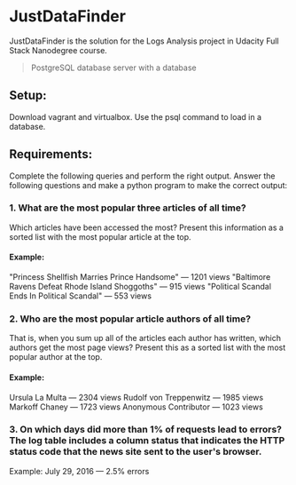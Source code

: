 # JustDataFinder

JustDataFinder is the solution for the Logs Analysis project in Udacity Full Stack Nanodegree course.



>PostgreSQL database server with a database 

## Setup:
Download vagrant and virtualbox. Use the psql command to load in a database.
## Requirements:
Complete the following queries and perform the right output. 
Answer the following questions and make a python program to make the correct output:

### 1. What are the most popular three articles of all time? 
Which articles have been accessed the most? Present this information as a sorted list with the most popular article at the top.
#### Example:
"Princess Shellfish Marries Prince Handsome" — 1201 views
"Baltimore Ravens Defeat Rhode Island Shoggoths" — 915 views
"Political Scandal Ends In Political Scandal" — 553 views
### 2. Who are the most popular article authors of all time? 
That is, when you sum up all of the articles each author has written, which authors get the most page views? Present this as a sorted list with the most popular author at the top.
#### Example:
Ursula La Multa — 2304 views
Rudolf von Treppenwitz — 1985 views
Markoff Chaney — 1723 views
Anonymous Contributor — 1023 views
### 3. On which days did more than 1% of requests lead to errors? The log table includes a column status that indicates the HTTP status code that the news site sent to the user's browser.
Example:
July 29, 2016 — 2.5% errors

